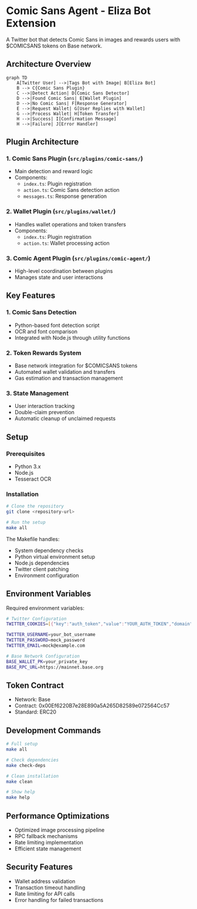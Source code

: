 # Comic Sans Agent - Eliza Bot Extension

A Twitter bot that detects Comic Sans in images and rewards users with $COMICSANS tokens on Base network.

## Architecture Overview

```mermaid
graph TD
    A[Twitter User] -->|Tags Bot with Image| B[Eliza Bot]
    B --> C{Comic Sans Plugin}
    C -->|Detect Action| D[Comic Sans Detector]
    D -->|Found Comic Sans| E[Wallet Plugin]
    D -->|No Comic Sans| F[Response Generator]
    E -->|Request Wallet| G[User Replies with Wallet]
    G -->|Process Wallet| H[Token Transfer]
    H -->|Success| I[Confirmation Message]
    H -->|Failure| J[Error Handler]
```

## Plugin Architecture

### 1. Comic Sans Plugin (`src/plugins/comic-sans/`)
- Main detection and reward logic
- Components:
  - `index.ts`: Plugin registration
  - `action.ts`: Comic Sans detection action
  - `messages.ts`: Response generation

### 2. Wallet Plugin (`src/plugins/wallet/`)
- Handles wallet operations and token transfers
- Components:
  - `index.ts`: Plugin registration
  - `action.ts`: Wallet processing action

### 3. Comic Agent Plugin (`src/plugins/comic-agent/`)
- High-level coordination between plugins
- Manages state and user interactions

## Key Features

### 1. Comic Sans Detection
- Python-based font detection script
- OCR and font comparison
- Integrated with Node.js through utility functions

### 2. Token Rewards System
- Base network integration for $COMICSANS tokens
- Automated wallet validation and transfers
- Gas estimation and transaction management

### 3. State Management
- User interaction tracking
- Double-claim prevention
- Automatic cleanup of unclaimed requests

## Setup

### Prerequisites
- Python 3.x
- Node.js
- Tesseract OCR

### Installation
```bash
# Clone the repository
git clone <repository-url>

# Run the setup
make all
```

The Makefile handles:
- System dependency checks
- Python virtual environment setup
- Node.js dependencies
- Twitter client patching
- Environment configuration

## Environment Variables
Required environment variables:
```bash
# Twitter Configuration
TWITTER_COOKIES=[{"key":"auth_token","value":"YOUR_AUTH_TOKEN","domain":".twitter.com","path":"/"},{"key":"ct0","value":"YOUR_CT0","domain":".twitter.com","path":"/"}]

TWITTER_USERNAME=your_bot_username
TWITTER_PASSWORD=mock_password
TWITTER_EMAIL=mock@example.com

# Base Network Configuration
BASE_WALLET_PK=your_private_key
BASE_RPC_URL=https://mainnet.base.org
```

## Token Contract
- Network: Base
- Contract: 0x00Ef6220B7e28E890a5A265D82589e072564Cc57
- Standard: ERC20

## Development Commands
```bash
# Full setup
make all

# Check dependencies
make check-deps

# Clean installation
make clean

# Show help
make help
```

## Performance Optimizations
- Optimized image processing pipeline
- RPC fallback mechanisms
- Rate limiting implementation
- Efficient state management

## Security Features
- Wallet address validation
- Transaction timeout handling
- Rate limiting for API calls
- Error handling for failed transactions
